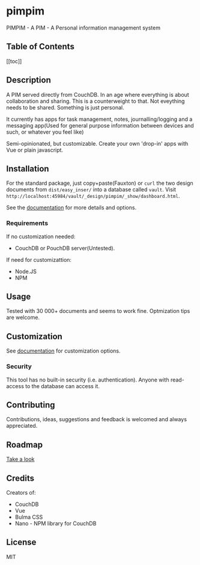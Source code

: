 # pimpim
PIMPIM - A PIM - A Personal information management system

## Table of Contents

[[toc]]

## Description
A PIM served directly from CouchDB.
In an age where everything is about collaboration and sharing. This is a counterweight to that. Not eveything needs to be shared. Something is just personal.

It currently has apps for task management, notes, journalling/logging and a messaging app(Used for general purpose information between devices and such, or whatever you feel like)

Semi-opinionated, but customizable.
Create your own 'drop-in' apps with Vue or plain javascript.

## Installation

For the standard package, just copy+paste(Fauxton) or `curl` the two design documents from `dist/easy_inser/` into a database called `vault`.
Visit `http://localhost:45984/vault/_design/pimpim/_show/dashboard.html`.

See the [documentation](https://lybekk.tech/pimpim/gettingstarted.html#installation) for more details and options.

### Requirements
If no customization needed:
* CouchDB or PouchDB server(Untested).

If need for customizattion:
* Node.JS
* NPM

## Usage
Tested with 30 000+ documents and seems to work fine. Optmization tips are welcome.

## Customization

See [documentation](https://lybekk.tech/pimpim/gettingstarted.html#the-still-easy-but-requires-a-few-more-steps-way) for customization options.

### Security
This tool has no built-in security (i.e. authentication). Anyone with read-access to the database can access it.

## Contributing
Contributions, ideas, suggestions and feedback is welcomed and always appreciated.

## Roadmap

[Take a look](https://lybekk.tech/pimpim/roadmap.html)

## Credits
Creators of:
* CouchDB
* Vue
* Bulma CSS
* Nano - NPM library for CouchDB

## License
MIT